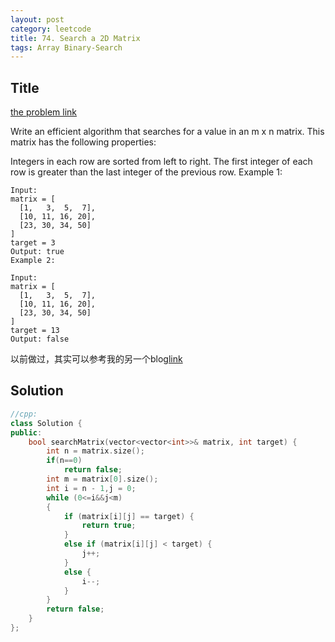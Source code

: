 ```yaml
---
layout: post
category: leetcode
title: 74. Search a 2D Matrix
tags: Array Binary-Search
---
```

## Title
[the problem link](https://leetcode.com/problems/search-a-2d-matrix/description/)


Write an efficient algorithm that searches for a value in an m x n matrix. This matrix has the following properties:

Integers in each row are sorted from left to right.
The first integer of each row is greater than the last integer of the previous row.
Example 1:
	
	Input:
	matrix = [
	  [1,   3,  5,  7],
	  [10, 11, 16, 20],
	  [23, 30, 34, 50]
	]
	target = 3
	Output: true
	Example 2:
	
	Input:
	matrix = [
	  [1,   3,  5,  7],
	  [10, 11, 16, 20],
	  [23, 30, 34, 50]
	]
	target = 13
	Output: false

以前做过，其实可以参考我的另一个blog[link](https://mafulong.top/offer/2018/02/21/%E4%BA%8C%E7%BB%B4%E6%95%B0%E7%BB%84%E4%B8%AD%E7%9A%84%E6%9F%A5%E6%89%BE.html)

## Solution
```c++
//cpp:
class Solution {
public:
	bool searchMatrix(vector<vector<int>>& matrix, int target) {
		int n = matrix.size();
        if(n==0)
            return false;
		int m = matrix[0].size();
		int i = n - 1,j = 0;
		while (0<=i&&j<m)
		{
			if (matrix[i][j] == target) {
				return true;
			}
			else if (matrix[i][j] < target) {
				j++;
			}
			else {
				i--;
			}
		}
		return false;
	}
};
```
